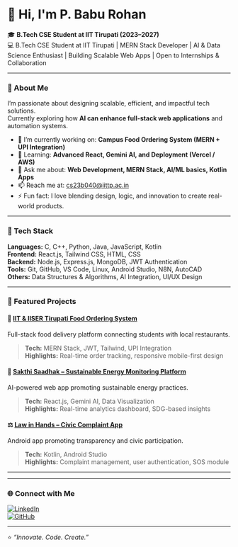 # 👋 Hi, I'm P. Babu Rohan  

🎓 **B.Tech CSE Student at IIT Tirupati (2023–2027)**  
💻 B.Tech CSE Student at IIT Tirupati | MERN Stack Developer | AI & Data Science Enthusiast | Building Scalable Web Apps | Open to Internships & Collaboration 

---

### 🚀 About Me  
I’m passionate about designing scalable, efficient, and impactful tech solutions.  
Currently exploring how **AI can enhance full-stack web applications** and automation systems.  

- 🔭 I’m currently working on: **Campus Food Ordering System (MERN + UPI Integration)**  
- 🌱 Learning: **Advanced React, Gemini AI, and Deployment (Vercel / AWS)**  
- 💬 Ask me about: **Web Development, MERN Stack, AI/ML basics, Kotlin Apps**  
- 📫 Reach me at: [cs23b040@iittp.ac.in](mailto:cs23b040@iittp.ac.in)  
- ⚡ Fun fact: I love blending design, logic, and innovation to create real-world products.

---

### 🧠 Tech Stack
**Languages:** C, C++, Python, Java, JavaScript, Kotlin  
**Frontend:** React.js, Tailwind CSS, HTML, CSS  
**Backend:** Node.js, Express.js, MongoDB, JWT Authentication  
**Tools:** Git, GitHub, VS Code, Linux, Android Studio, N8N, AutoCAD  
**Others:** Data Structures & Algorithms, AI Integration, UI/UX Design  

---

### 🧩 Featured Projects  

#### 🍔 [IIT & IISER Tirupati Food Ordering System](https://github.com/Rohan-R45/FODYYY_1)
Full-stack food delivery platform connecting students with local restaurants.  
> **Tech:** MERN Stack, JWT, Tailwind, UPI Integration  
> **Highlights:** Real-time order tracking, responsive mobile-first design  

#### 🌱 [Sakthi Saadhak – Sustainable Energy Monitoring Platform](https://github.com/Programeowr/Sakthi-Saadak)
AI-powered web app promoting sustainable energy practices.  
> **Tech:** React.js, Gemini AI, Data Visualization  
> **Highlights:** Real-time analytics dashboard, SDG-based insights  

#### ⚖️ [Law in Hands – Civic Complaint App](https://github.com/)
Android app promoting transparency and civic participation.  
> **Tech:** Kotlin, Android Studio  
> **Highlights:** Complaint management, user authentication, SOS module  

---



---

### 🌐 Connect with Me  
[![LinkedIn](https://img.shields.io/badge/LinkedIn--blue?style=social&logo=linkedin)](https://www.linkedin.com/in/baburohan)  
[![GitHub](https://img.shields.io/badge/GitHub--black?style=social&logo=github)](https://github.com/rohan-pendurthi)  

---
⭐️ *“Innovate. Code. Create.”*
